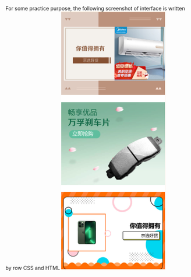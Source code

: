 For some practice purpose, the following screenshot of interface is written by row CSS and HTML
![Demo Screenshot](https://github.com/yzj-jzy/HTML-CSS-pratice/blob/main/demo/AD%20List.jpg)
